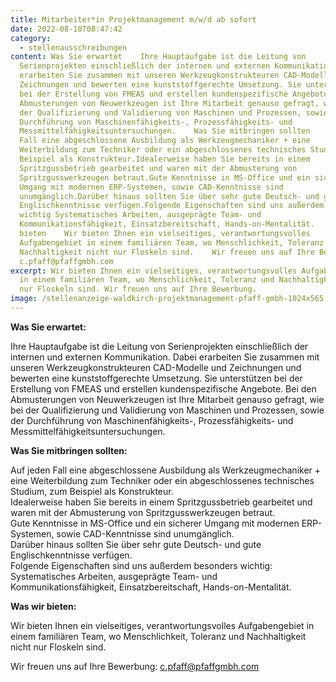```yaml
---
title: Mitarbeiter*in Projektmanagement m/w/d ab sofort
date: 2022-08-10T08:47:42
category:
  - stellenausschreibungen
content: Was Sie erwartet    Ihre Hauptaufgabe ist die Leitung von
  Serienprojekten einschließlich der internen und externen Kommunikation. Dabei
  erarbeiten Sie zusammen mit unseren Werkzeugkonstrukteuren CAD-Modelle und
  Zeichnungen und bewerten eine kunststoffgerechte Umsetzung. Sie unterstützen
  bei der Erstellung von FMEAS und erstellen kundenspezifische Angebote. Bei den
  Abmusterungen von Neuwerkzeugen ist Ihre Mitarbeit genauso gefragt, wie bei
  der Qualifizierung und Validierung von Maschinen und Prozessen, sowie der
  Durchführung von Maschinenfähigkeits-, Prozessfähigkeits- und
  Messmittelfähigkeitsuntersuchungen.    Was Sie mitbringen sollten    Auf jeden
  Fall eine abgeschlossene Ausbildung als Werkzeugmechaniker + eine
  Weiterbildung zum Techniker oder ein abgeschlossenes technisches Studium, zum
  Beispiel als Konstrukteur.Idealerweise haben Sie bereits in einem
  Spritzgussbetrieb gearbeitet und waren mit der Abmusterung von
  Spritzgusswerkzeugen betraut.Gute Kenntnisse in MS-Office und ein sicherer
  Umgang mit modernen ERP-Systemen, sowie CAD-Kenntnisse sind
  unumgänglich.Darüber hinaus sollten Sie über sehr gute Deutsch- und gute
  Englischkenntnisse verfügen.Folgende Eigenschaften sind uns außerdem besonders
  wichtig Systematisches Arbeiten, ausgeprägte Team- und
  Kommunikationsfähigkeit, Einsatzbereitschaft, Hands-on-Mentalität.    Was wir
  bieten    Wir bieten Ihnen ein vielseitiges, verantwortungsvolles
  Aufgabengebiet in einem familiären Team, wo Menschlichkeit, Toleranz und
  Nachhaltigkeit nicht nur Floskeln sind.    Wir freuen uns auf Ihre Bewerbung
  c.pfaff@pfaffgmbh.com
excerpt: Wir bieten Ihnen ein vielseitiges, verantwortungsvolles Aufgabengebiet
  in einem familiären Team, wo Menschlichkeit, Toleranz und Nachhaltigkeit nicht
  nur Floskeln sind. Wir freuen uns auf Ihre Bewerbung.
image: /stellenanzeige-waldkirch-projektmanagement-pfaff-gmbh-1024x565.jpg
---
```

<strong>Was Sie erwartet:</strong></p>

<p>Ihre Hauptaufgabe ist die Leitung von Serienprojekten einschließlich der internen und externen Kommunikation. Dabei erarbeiten Sie zusammen mit unseren Werkzeugkonstrukteuren CAD-Modelle und Zeichnungen und bewerten eine kunststoffgerechte Umsetzung. Sie unterstützen bei der Erstellung von FMEAS und erstellen kundenspezifische Angebote. Bei den Abmusterungen von Neuwerkzeugen ist Ihre Mitarbeit genauso gefragt, wie bei der Qualifizierung und Validierung von Maschinen und Prozessen, sowie der Durchführung von Maschinenfähigkeits-, Prozessfähigkeits- und Messmittelfähigkeitsuntersuchungen.</p>

<strong>Was Sie mitbringen sollten:</strong></p>

<p>Auf jeden Fall eine abgeschlossene Ausbildung als Werkzeugmechaniker + eine Weiterbildung zum Techniker oder ein abgeschlossenes technisches Studium, zum Beispiel als Konstrukteur.<br>Idealerweise haben Sie bereits in einem Spritzgussbetrieb gearbeitet und waren mit der Abmusterung von Spritzgusswerkzeugen betraut.<br>Gute Kenntnisse in MS-Office und ein sicherer Umgang mit modernen ERP-Systemen, sowie CAD-Kenntnisse sind unumgänglich.<br>Darüber hinaus sollten Sie über sehr gute Deutsch- und gute Englischkenntnisse verfügen.<br>Folgende Eigenschaften sind uns außerdem besonders wichtig: Systematisches Arbeiten, ausgeprägte Team- und Kommunikationsfähigkeit, Einsatzbereitschaft, Hands-on-Mentalität.</p>

<strong>Was wir bieten:</strong></p>

<p>Wir bieten Ihnen ein vielseitiges, verantwortungsvolles Aufgabengebiet in einem familiären Team, wo Menschlichkeit, Toleranz und Nachhaltigkeit nicht nur Floskeln sind.</p>

Wir freuen uns auf Ihre Bewerbung: <a href="mailto:c.pfaff@pfaffgmbh.com">c.pfaff@pfaffgmbh.com</a></p>